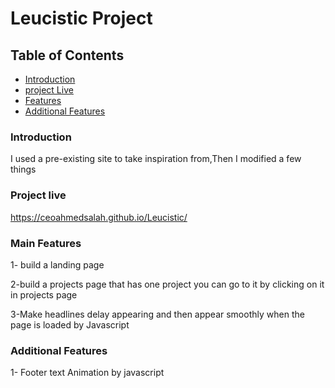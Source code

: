 # Leucistic Project

## Table of Contents

* [Introduction](#introduction)
* [project Live](#project-live) 
* [Features](#features)
* [Additional Features](additional-features)

### Introduction 
I used a pre-existing site to take inspiration from,Then I modified a few things

### Project live
https://ceoahmedsalah.github.io/Leucistic/


### Main Features

1- build a landing page

2-build a projects page that has one project you can go to it by clicking on it in projects page

3-Make headlines delay appearing and then appear smoothly when the page is loaded by Javascript 

### Additional Features

1- Footer text Animation by javascript 



